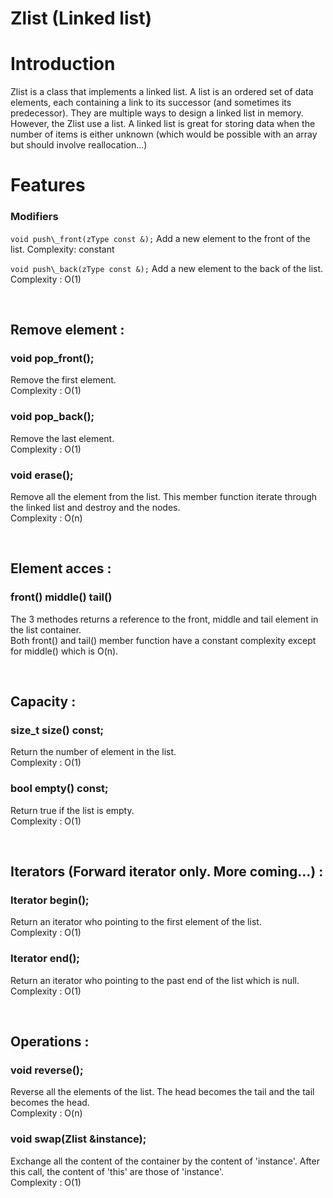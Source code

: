 # Zlist (Linked list)

# Introduction

Zlist is a class that implements a linked list. A list is an
ordered set of data elements, each containing a link to its
successor (and sometimes its predecessor). They are multiple ways
to design a linked list in memory. However, the Zlist use a list.
A linked list is great for storing data when
the number of items is either unknown (which would be possible with
an array but should involve reallocation...)



# Features 

### Modifiers

`void push\_front(zType const &);`
Add a new element to the front of the list.
Complexity: constant

`void push\_back(zType const &);`
Add a new element to the back of the list. 
Complexity : O(1)

<br />

## Remove element :

### void pop\_front();

Remove the first element. <br />
Complexity : O(1)

### void pop\_back();

Remove the last element. <br />
Complexity : O(1)

### void erase();

Remove all the element from the list. This member function iterate
through the linked list and destroy and the nodes. <br />
Complexity : O(n)

<br />

## Element acces :

### front() middle() tail()

The 3 methodes returns a reference to the front, middle and tail
element in the list container. <br />
Both front() and tail() member function have a constant complexity
except for middle() which is O(n). <br />

<br />

## Capacity :

### size\_t size() const;

Return the number of element in the list. <br />
Complexity : O(1)

### bool empty() const;

Return true if the list is empty. <br />
Complexity : O(1)

<br />

## Iterators (Forward iterator only. More coming&#x2026;) :

### Iterator begin();

Return an iterator who pointing to the first element of the list. <br />
Complexity : O(1)

### Iterator end();

Return an iterator who pointing to the past end of the list
which is null. <br />
Complexity : O(1)

<br />

## Operations :

### void reverse();

Reverse all the elements of the list. The head becomes the tail
and the tail becomes the head.<br />
Complexity : O(n)

### void swap(Zlist &instance);

Exchange all the content of the container by the content of
'instance'. After this call, the content of 'this' are those of
'instance'. <br />
Complexity : O(1)
